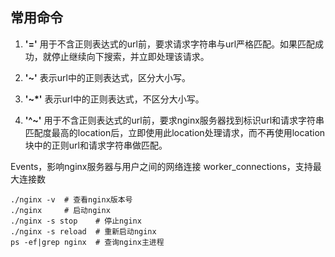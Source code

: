 ## 常用命令 

1. **'='** 用于不含正则表达式的url前，要求请求字符串与url严格匹配。如果匹配成功，就停止继续向下搜索，并立即处理该请求。

1. **'~'** 表示url中的正则表达式，区分大小写。
2. **'~*'** 表示url中的正则表达式，不区分大小写。
3. **'^~'** 用于不含正则表达式的url前，要求nginx服务器找到标识url和请求字符串匹配度最高的location后，立即使用此location处理请求，而不再使用location块中的正则url和请求字符串做匹配。

Events，影响nginx服务器与用户之间的网络连接
worker_connections，支持最大连接数

~~~shell
./nginx -v  # 查看nginx版本号
./nginx     # 启动nginx
./nginx -s stop    # 停止nginx
./nginx -s reload  # 重新启动nginx
ps -ef|grep nginx  # 查询nginx主进程
~~~



